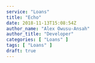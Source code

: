 ```yaml
---
service: "Loans"
title: "Echo"
date: 2018-11-13T15:08:54Z
author_name: "Alex Owusu-Ansah"
author_title: "Developer"
categories: [ "Loans" ]
tags: [ "Loans" ]
draft: true
---
```

